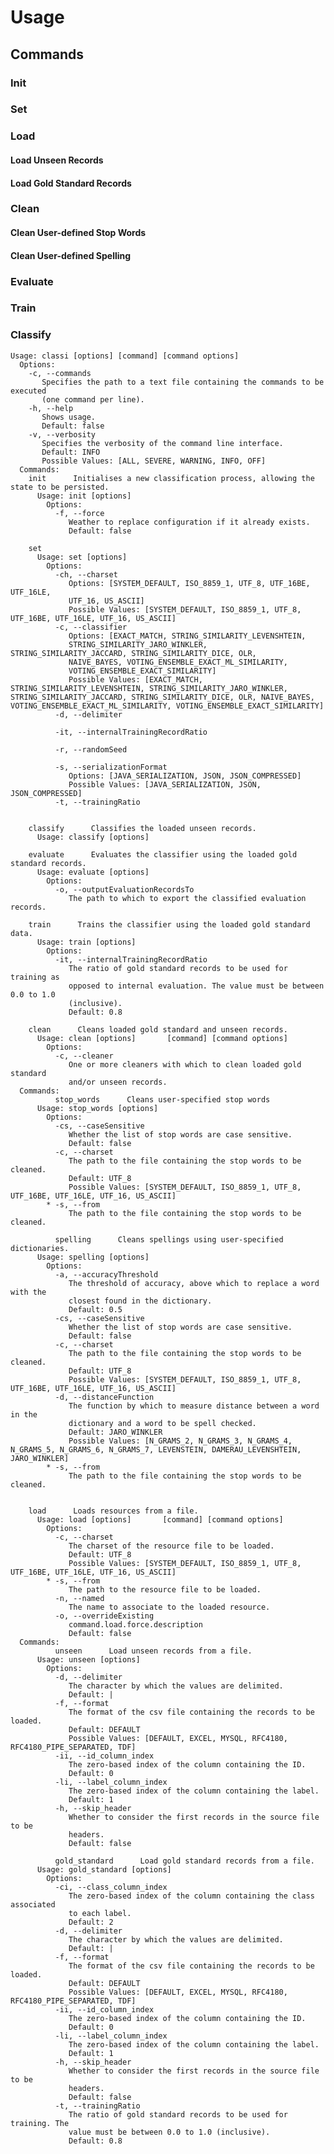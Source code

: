 # Usage



## Commands

### Init


### Set

### Load

#### Load Unseen Records

#### Load Gold Standard Records

### Clean

#### Clean User-defined Stop Words

#### Clean User-defined Spelling

### Evaluate

### Train

### Classify



    Usage: classi [options] [command] [command options]
      Options:
        -c, --commands
           Specifies the path to a text file containing the commands to be executed
           (one command per line).
        -h, --help
           Shows usage.
           Default: false
        -v, --verbosity
           Specifies the verbosity of the command line interface.
           Default: INFO
           Possible Values: [ALL, SEVERE, WARNING, INFO, OFF]
      Commands:
        init      Initialises a new classification process, allowing the state to be persisted.
          Usage: init [options]
            Options:
              -f, --force
                 Weather to replace configuration if it already exists.
                 Default: false
    
        set      
          Usage: set [options]
            Options:
              -ch, --charset
                 Options: [SYSTEM_DEFAULT, ISO_8859_1, UTF_8, UTF_16BE, UTF_16LE,
                 UTF_16, US_ASCII]
                 Possible Values: [SYSTEM_DEFAULT, ISO_8859_1, UTF_8, UTF_16BE, UTF_16LE, UTF_16, US_ASCII]
              -c, --classifier
                 Options: [EXACT_MATCH, STRING_SIMILARITY_LEVENSHTEIN,
                 STRING_SIMILARITY_JARO_WINKLER, STRING_SIMILARITY_JACCARD, STRING_SIMILARITY_DICE, OLR,
                 NAIVE_BAYES, VOTING_ENSEMBLE_EXACT_ML_SIMILARITY,
                 VOTING_ENSEMBLE_EXACT_SIMILARITY]
                 Possible Values: [EXACT_MATCH, STRING_SIMILARITY_LEVENSHTEIN, STRING_SIMILARITY_JARO_WINKLER, STRING_SIMILARITY_JACCARD, STRING_SIMILARITY_DICE, OLR, NAIVE_BAYES, VOTING_ENSEMBLE_EXACT_ML_SIMILARITY, VOTING_ENSEMBLE_EXACT_SIMILARITY]
              -d, --delimiter
                 
              -it, --internalTrainingRecordRatio
                 
              -r, --randomSeed
                 
              -s, --serializationFormat
                 Options: [JAVA_SERIALIZATION, JSON, JSON_COMPRESSED]
                 Possible Values: [JAVA_SERIALIZATION, JSON, JSON_COMPRESSED]
              -t, --trainingRatio
                 
    
        classify      Classifies the loaded unseen records.
          Usage: classify [options]
    
        evaluate      Evaluates the classifier using the loaded gold standard records.
          Usage: evaluate [options]
            Options:
              -o, --outputEvaluationRecordsTo
                 The path to which to export the classified evaluation records.
    
        train      Trains the classifier using the loaded gold standard data.
          Usage: train [options]
            Options:
              -it, --internalTrainingRecordRatio
                 The ratio of gold standard records to be used for training as
                 opposed to internal evaluation. The value must be between 0.0 to 1.0
                 (inclusive).
                 Default: 0.8
    
        clean      Cleans loaded gold standard and unseen records.
          Usage: clean [options]       [command] [command options]
            Options:
              -c, --cleaner
                 One or more cleaners with which to clean loaded gold standard
                 and/or unseen records.
      Commands:
              stop_words      Cleans user-specified stop words
          Usage: stop_words [options]
            Options:
              -cs, --caseSensitive
                 Whether the list of stop words are case sensitive.
                 Default: false
              -c, --charset
                 The path to the file containing the stop words to be cleaned.
                 Default: UTF_8
                 Possible Values: [SYSTEM_DEFAULT, ISO_8859_1, UTF_8, UTF_16BE, UTF_16LE, UTF_16, US_ASCII]
            * -s, --from
                 The path to the file containing the stop words to be cleaned.
    
              spelling      Cleans spellings using user-specified dictionaries.
          Usage: spelling [options]
            Options:
              -a, --accuracyThreshold
                 The threshold of accuracy, above which to replace a word with the
                 closest found in the dictionary.
                 Default: 0.5
              -cs, --caseSensitive
                 Whether the list of stop words are case sensitive.
                 Default: false
              -c, --charset
                 The path to the file containing the stop words to be cleaned.
                 Default: UTF_8
                 Possible Values: [SYSTEM_DEFAULT, ISO_8859_1, UTF_8, UTF_16BE, UTF_16LE, UTF_16, US_ASCII]
              -d, --distanceFunction
                 The function by which to measure distance between a word in the
                 dictionary and a word to be spell checked.
                 Default: JARO_WINKLER
                 Possible Values: [N_GRAMS_2, N_GRAMS_3, N_GRAMS_4, N_GRAMS_5, N_GRAMS_6, N_GRAMS_7, LEVENSTEIN, DAMERAU_LEVENSHTEIN, JARO_WINKLER]
            * -s, --from
                 The path to the file containing the stop words to be cleaned.
    
    
        load      Loads resources from a file.
          Usage: load [options]       [command] [command options]
            Options:
              -c, --charset
                 The charset of the resource file to be loaded.
                 Default: UTF_8
                 Possible Values: [SYSTEM_DEFAULT, ISO_8859_1, UTF_8, UTF_16BE, UTF_16LE, UTF_16, US_ASCII]
            * -s, --from
                 The path to the resource file to be loaded.
              -n, --named
                 The name to associate to the loaded resource.
              -o, --overrideExisting
                 command.load.force.description
                 Default: false
      Commands:
              unseen      Load unseen records from a file.
          Usage: unseen [options]
            Options:
              -d, --delimiter
                 The character by which the values are delimited.
                 Default: |
              -f, --format
                 The format of the csv file containing the records to be loaded.
                 Default: DEFAULT
                 Possible Values: [DEFAULT, EXCEL, MYSQL, RFC4180, RFC4180_PIPE_SEPARATED, TDF]
              -ii, --id_column_index
                 The zero-based index of the column containing the ID.
                 Default: 0
              -li, --label_column_index
                 The zero-based index of the column containing the label.
                 Default: 1
              -h, --skip_header
                 Whether to consider the first records in the source file to be
                 headers.
                 Default: false
    
              gold_standard      Load gold standard records from a file.
          Usage: gold_standard [options]
            Options:
              -ci, --class_column_index
                 The zero-based index of the column containing the class associated
                 to each label.
                 Default: 2
              -d, --delimiter
                 The character by which the values are delimited.
                 Default: |
              -f, --format
                 The format of the csv file containing the records to be loaded.
                 Default: DEFAULT
                 Possible Values: [DEFAULT, EXCEL, MYSQL, RFC4180, RFC4180_PIPE_SEPARATED, TDF]
              -ii, --id_column_index
                 The zero-based index of the column containing the ID.
                 Default: 0
              -li, --label_column_index
                 The zero-based index of the column containing the label.
                 Default: 1
              -h, --skip_header
                 Whether to consider the first records in the source file to be
                 headers.
                 Default: false
              -t, --trainingRatio
                 The ratio of gold standard records to be used for training. The
                 value must be between 0.0 to 1.0 (inclusive).
                 Default: 0.8
    
    

